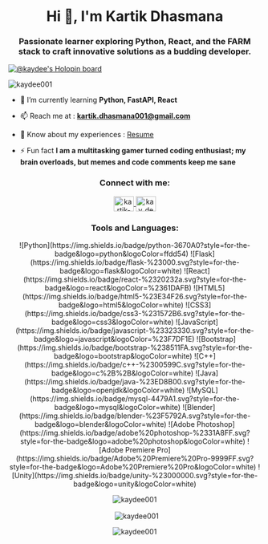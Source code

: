 <h1 align="center">Hi 👋, I'm Kartik Dhasmana</h1>
<h3 align="center">Passionate learner exploring Python, React, and the FARM stack to craft innovative solutions as a budding developer.</h3>

[![@kaydee's Holopin board](https://holopin.io/api/user/board?user=kaydee)](https://holopin.io/@kaydee)

<p align="left"> 
    <img src="https://komarev.com/ghpvc/?username=kaydee001&label=Profile%20views&color=0e75b6&style=flat" alt="kaydee001" /> 
</p>

- 🌱 I’m currently learning **Python, FastAPI, React**

- 📫 Reach me at : **kartik.dhasmana001@gmail.com**

- 📄 Know about my experiences : [Resume](https://drive.google.com/file/d/1beKRxJsIhH8V-t0NbYfZ4qD8lMVYGmjG/view?usp=share_link)

- ⚡ Fun fact **I am a multitasking gamer turned coding enthusiast; my brain overloads, but memes and code comments keep me sane**


<!--- CONNECT WITH ME SECTION --->

<h3 align="center">Connect with me:</h3>

<p align="center">
    <a href="https://linkedin.com/in/kartik-dhasmana-852331192" target="blank">
      <img align="center" src="https://raw.githubusercontent.com/rahuldkjain/github-profile-readme-generator/master/src/images/icons/Social/linked-in-alt.svg" alt="kartik-dhasmana-852331192" height="30" width="40" />
    </a>
    <a href="https://instagram.com/kay_dee_001" target="blank">
      <img align="center" src="https://raw.githubusercontent.com/rahuldkjain/github-profile-readme-generator/master/src/images/icons/Social/instagram.svg" alt="kay_dee_001" height="30" width="40" />
    </a>
</p>

<!--- TOOLS SECTION AND LANGUAGES --->

<h3 align="center">Tools and Languages:</h3>

<p align="center"> 
    ![Python](https://img.shields.io/badge/python-3670A0?style=for-the-badge&logo=python&logoColor=ffdd54)
    ![Flask](https://img.shields.io/badge/flask-%23000.svg?style=for-the-badge&logo=flask&logoColor=white)
    ![React](https://img.shields.io/badge/react-%2320232a.svg?style=for-the-badge&logo=react&logoColor=%2361DAFB)
    ![HTML5](https://img.shields.io/badge/html5-%23E34F26.svg?style=for-the-badge&logo=html5&logoColor=white)
    ![CSS3](https://img.shields.io/badge/css3-%231572B6.svg?style=for-the-badge&logo=css3&logoColor=white)
    ![JavaScript](https://img.shields.io/badge/javascript-%23323330.svg?style=for-the-badge&logo=javascript&logoColor=%23F7DF1E)
    ![Bootstrap](https://img.shields.io/badge/bootstrap-%238511FA.svg?style=for-the-badge&logo=bootstrap&logoColor=white)
    ![C++](https://img.shields.io/badge/c++-%2300599C.svg?style=for-the-badge&logo=c%2B%2B&logoColor=white)
    ![Java](https://img.shields.io/badge/java-%23ED8B00.svg?style=for-the-badge&logo=openjdk&logoColor=white)
    ![MySQL](https://img.shields.io/badge/mysql-4479A1.svg?style=for-the-badge&logo=mysql&logoColor=white)
    ![Blender](https://img.shields.io/badge/blender-%23F5792A.svg?style=for-the-badge&logo=blender&logoColor=white)
    ![Adobe Photoshop](https://img.shields.io/badge/adobe%20photoshop-%2331A8FF.svg?style=for-the-badge&logo=adobe%20photoshop&logoColor=white)
    ![Adobe Premiere Pro](https://img.shields.io/badge/Adobe%20Premiere%20Pro-9999FF.svg?style=for-the-badge&logo=Adobe%20Premiere%20Pro&logoColor=white)
    ![Unity](https://img.shields.io/badge/unity-%23000000.svg?style=for-the-badge&logo=unity&logoColor=white)

</p>

<p align="center">
    <img align="center" src="https://github-readme-stats.vercel.app/api/top-langs?username=kaydee001&show_icons=true&locale=en&layout=compact&theme=tokyonight" alt="kaydee001" />
</p>

<p align="center">&nbsp;
    <img align="center" src="https://github-readme-stats.vercel.app/api?username=kaydee001&show_icons=true&locale=en&theme=tokyonight" alt="kaydee001" />
</p>

<p align="center">
    <img align="center" src="https://github-readme-streak-stats.herokuapp.com/?user=kaydee001&theme=tokyonight" alt="kaydee001" />
</p>

<!--- --->
